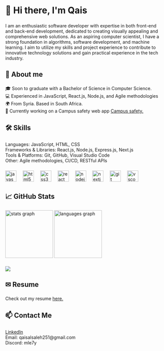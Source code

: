 <h1 align="left">👋 Hi there, I'm Qais</h1>

###

<p align="left">I am an enthusiastic software developer with expertise in both front-end and back-end development, dedicated to creating visually appealing and comprehensive web solutions. As an aspiring computer scientist, I have a strong foundation in algorithms, software development, and machine learning. I aim to utilize my skills and project experience to contribute to innovative technology solutions and gain practical experience in the tech industry.</p>

###

<h2 align="left">🚀 About me</h2>

###

<p align="left">🎓 Soon to graduate with a Bachelor of Science in Computer Science.<br>💻 Experienced in JavaScript, React.js, Node.js, and Agile methodologies<br>🌍 From Syria. Based in South Africa.<br>🔭 Currently working on a Campus safety web app <a href="https://github.com/qais-mle7y/campus-safety-app"> Campus safety. </a></p>

###

<h2 align="left">🛠️ Skills</h2>

###

<p align="left">Languages: JavaScript, HTML, CSS<br>Frameworks & Libraries: React.js, Node.js, Express.js, Next.js<br>Tools & Platforms: Git, GitHub, Visual Studio Code<br>Other: Agile methodologies, CI/CD, RESTful APIs</p>

###

<div align="left">
  <img src="https://cdn.jsdelivr.net/gh/devicons/devicon/icons/javascript/javascript-original.svg" height="35" alt="javascript logo"  />
  <img width="12" />
  <img src="https://cdn.jsdelivr.net/gh/devicons/devicon/icons/html5/html5-original.svg" height="35" alt="html5 logo"  />
  <img width="12" />
  <img src="https://cdn.jsdelivr.net/gh/devicons/devicon/icons/css3/css3-original.svg" height="35" alt="css3 logo"  />
  <img width="12" />
  <img src="https://cdn.jsdelivr.net/gh/devicons/devicon/icons/react/react-original.svg" height="35" alt="react logo"  />
  <img width="12" />
  <img src="https://cdn.jsdelivr.net/gh/devicons/devicon/icons/nodejs/nodejs-original.svg" height="35" alt="nodejs logo"  />
  <img width="12" />
  <img src="https://cdn.jsdelivr.net/gh/devicons/devicon/icons/nextjs/nextjs-original.svg" height="35" alt="nextjs logo"  />
  <img width="12" />
  <img src="https://cdn.jsdelivr.net/gh/devicons/devicon/icons/git/git-original.svg" height="35" alt="git logo"  />
  <img width="12" />
  <img src="https://cdn.jsdelivr.net/gh/devicons/devicon/icons/vscode/vscode-original.svg" height="35" alt="vscode logo"  />
</div>

###

<h2 align="left">📈 GitHub Stats</h2>

###

<div align="left">
  <img src="https://github-readme-stats.vercel.app/api?username=qais-mle7y&hide_title=false&hide_rank=false&show_icons=true&include_all_commits=true&count_private=true&disable_animations=false&theme=github_dark&locale=en&hide_border=true&order=1&custom_title=Qais's%20GitHub%20Stats" height="150" alt="stats graph"  />
  <img src="https://github-readme-stats.vercel.app/api/top-langs?username=qais-mle7y&locale=en&hide_title=false&layout=compact&card_width=320&langs_count=5&theme=github_dark&hide_border=true&order=2" height="150" alt="languages graph"  />
</div>

###

<div align="left">
  <img src="https://visitor-badge.laobi.icu/badge?page_id=qais-mle7y.qais-mle7y&left_color=slategray&right_color=blue&left_text=Profile%20Views"  />
</div>

###

<h2 align="left">✉ Resume</h2>

###

<p align="left">Check out my resume <a href="https://github.com/user-attachments/files/16215826/Mhd_Qais_Alsaleh_Resume.pdf">here.</a></p>

###

<h2 align="left">📫 Contact Me</h2>

###

<p align="left"><a href='https://www.linkedin.com/in/mhd-qais-alsaleh/'>LinkedIn </a><br>Email: qaisalsaleh251@gmail.com<br>Discord: mle7y</p>
